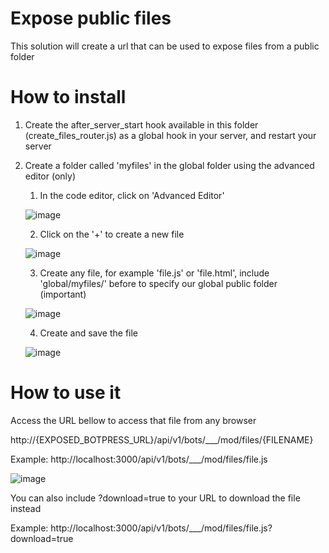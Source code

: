 # Expose public files

This solution will create a url that can be used to expose files from a public folder

# How to install

1. Create the after_server_start hook available in this folder (create_files_router.js) as a global hook in your server, and restart your server

2. Create a folder called 'myfiles' in the global folder using the advanced editor (only)
    1. In the code editor, click on 'Advanced Editor'
    
    ![image](https://user-images.githubusercontent.com/13484138/188656031-7833563f-96db-4563-b104-094a9b40ac3c.png)
    
    2. Click on the '+' to create a new file
    
    ![image](https://user-images.githubusercontent.com/13484138/188652875-0180c52b-a7f8-4566-b334-ea35b29a2e4b.png)
    
    3. Create any file, for example 'file.js' or 'file.html', include 'global/myfiles/' before to specify our global public folder (important)
    
    ![image](https://user-images.githubusercontent.com/13484138/188892413-411f4b65-7316-42da-975e-40f344bd7021.png)
    
    4. Create and save the file
    
    ![image](https://user-images.githubusercontent.com/13484138/188892500-e556d227-f8f8-413f-baa2-2829e42e8770.png)


# How to use it

Access the URL bellow to access that file from any browser

http://{EXPOSED_BOTPRESS_URL}/api/v1/bots/___/mod/files/{FILENAME}

Example: http://localhost:3000/api/v1/bots/___/mod/files/file.js

![image](https://user-images.githubusercontent.com/13484138/188892812-2ffab880-0317-4514-ba3c-3265f9f14795.png)

You can also include ?download=true to your URL to download the file instead

Example: http://localhost:3000/api/v1/bots/___/mod/files/file.js?download=true
